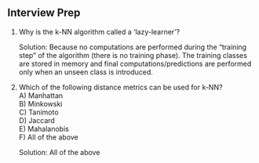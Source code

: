 ## Interview Prep

1. Why is the k-NN algorithm called a ‘lazy-learner’?

    Solution: Because no computations are performed during the “training step” of the algorithm (there is no training phase). The training classes are stored in memory and final computations/predictions are performed only when an unseen class is introduced. 

2. Which of the following distance metrics can be used for k-NN?  
    A) Manhattan  
    B) Minkowski  
    C) Tanimoto  
    D) Jaccard  
    E) Mahalanobis  
    F) All of the above  
    
    Solution: All of the above